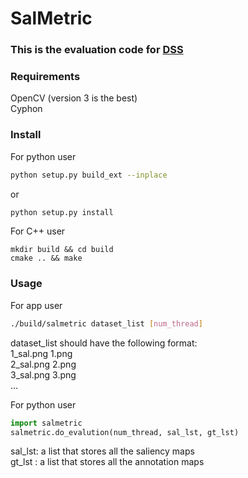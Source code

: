 # SalMetric

### This is the evaluation code for [DSS](https://github.com/Andrew-Qibin/DSS)

### Requirements   
OpenCV (version 3 is the best)   
Cyphon

### Install

For python user
```bash
python setup.py build_ext --inplace
```
or
```bash
python setup.py install
```

For C++ user
```cplusplus
mkdir build && cd build
cmake .. && make
```

### Usage

For app user
```bash
./build/salmetric dataset_list [num_thread]
```
dataset_list should have the following format:   
    1_sal.png 1.png   
    2_sal.png 2.png   
    3_sal.png 3.png   
         ...


For python user
```python
import salmetric
salmetric.do_evalution(num_thread, sal_lst, gt_lst)
```
sal_lst: a list that stores all the saliency maps   
gt_lst : a list that stores all the annotation maps
